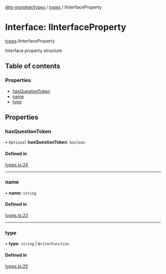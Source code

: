 [@ts-morpher/types](../README.md) / [types](../modules/types.md) / IInterfaceProperty

# Interface: IInterfaceProperty

[types](../modules/types.md).IInterfaceProperty

Interface property structure

## Table of contents

### Properties

- [hasQuestionToken](types.IInterfaceProperty.md#hasquestiontoken)
- [name](types.IInterfaceProperty.md#name)
- [type](types.IInterfaceProperty.md#type)

## Properties

### hasQuestionToken

• `Optional` **hasQuestionToken**: `boolean`

#### Defined in

[types.ts:24](https://github.com/linbudu599/morpher/blob/9f915c5/packages/types/src/types.ts#L24)

___

### name

• **name**: `string`

#### Defined in

[types.ts:23](https://github.com/linbudu599/morpher/blob/9f915c5/packages/types/src/types.ts#L23)

___

### type

• **type**: `string` \| `WriterFunction`

#### Defined in

[types.ts:25](https://github.com/linbudu599/morpher/blob/9f915c5/packages/types/src/types.ts#L25)
